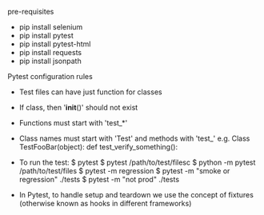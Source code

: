 pre-requisites
 - pip install selenium
 - pip install pytest
 - pip install pytest-html
 - pip install requests
 - pip install jsonpath


Pytest configuration rules
- Test files can have just function for classes
- If class, then '__init__()' should not exist
- Functions must start with 'test_*'
- Class names must start with 'Test' and methods with 'test_' e.g.
    Class TestFooBar(object):
        def test_verify_something():

- To run the test:
$ pytest <options>
$ pytest <options> /path/to/test/filesc
$ python -m pytest <options> /path/to/test/files 
$ pytest -m regression
$ pytest -m "smoke or regression" ./tests
$ pytest -m "not prod" ./tests

- In Pytest, to handle setup and teardown we use the concept of fixtures 
  (otherwise known as hooks in different frameworks)